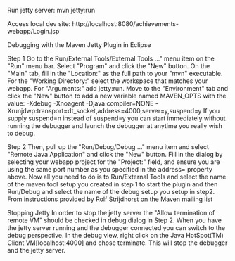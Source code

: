 Run jetty server:
mvn jetty:run


Access local dev site: 
http://localhost:8080/achievements-webapp/Login.jsp


Debugging with the Maven Jetty Plugin in Eclipse

Step 1
Go to the Run/External Tools/External Tools ..." menu item on the "Run" menu bar. Select "Program" and click the "New" button. On the "Main" tab, fill in the "Location:" as the full path to your "mvn" executable. For the "Working Directory:" select the workspace that matches your webapp. For "Arguments:" add jetty:run.
Move to the "Environment" tab and click the "New" button to add a new variable named MAVEN_OPTS with the value:
-Xdebug -Xnoagent -Djava.compiler=NONE -Xrunjdwp:transport=dt_socket,address=4000,server=y,suspend=y
If you supply suspend=n instead of suspend=y you can start immediately without running the debugger and launch the debugger at anytime you really wish to debug.

Step 2
Then, pull up the "Run/Debug/Debug ..." menu item and select "Remote Java Application" and click the "New" button. Fill in the dialog by selecting your webapp project for the "Project:" field, and ensure you are using the same port number as you specified in the address= property above.
Now all you need to do is to Run/External Tools and select the name of the maven tool setup you created in step 1 to start the plugin and then Run/Debug and select the name of the debug setup you setup in step2.
From instructions provided by Rolf Strijdhorst on the Maven mailing list

Stopping Jetty
In order to stop the jetty server the "Allow termination of remote VM" should be checked in debug dialog in Step 2. When you have the jetty server running and the debugger connected you can switch to the debug perspective. In the debug view, right click on the Java HotSpot(TM) Client VM[localhost:4000] and  chose terminate. This will stop the debugger and the jetty server.

